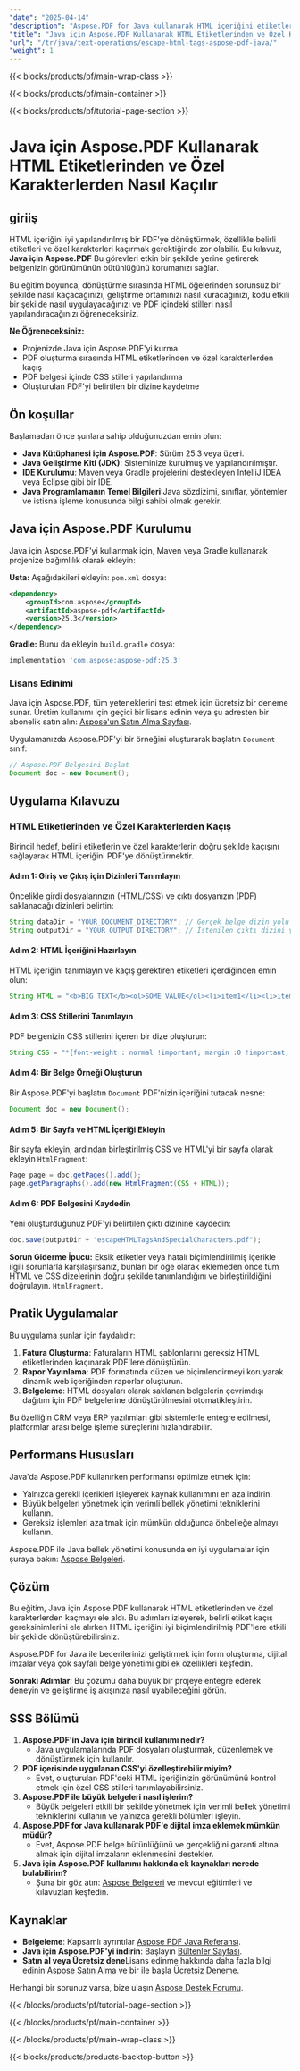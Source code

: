 ```yaml
---
"date": "2025-04-14"
"description": "Aspose.PDF for Java kullanarak HTML içeriğini etiketlerden ve özel karakterlerden kaçarak PDF'lere nasıl dönüştüreceğinizi öğrenin. Bu eğitim, kurulumu, kod uygulamasını ve pratik uygulamaları kapsar."
"title": "Java için Aspose.PDF Kullanarak HTML Etiketlerinden ve Özel Karakterlerden Nasıl Kaçılır | Metin İşlemleri Eğitimi"
"url": "/tr/java/text-operations/escape-html-tags-aspose-pdf-java/"
"weight": 1
---
```


{{< blocks/products/pf/main-wrap-class >}}

{{< blocks/products/pf/main-container >}}

{{< blocks/products/pf/tutorial-page-section >}}
# Java için Aspose.PDF Kullanarak HTML Etiketlerinden ve Özel Karakterlerden Nasıl Kaçılır

## giriiş

HTML içeriğini iyi yapılandırılmış bir PDF'ye dönüştürmek, özellikle belirli etiketleri ve özel karakterleri kaçırmak gerektiğinde zor olabilir. Bu kılavuz, **Java için Aspose.PDF** Bu görevleri etkin bir şekilde yerine getirerek belgenizin görünümünün bütünlüğünü korumanızı sağlar.

Bu eğitim boyunca, dönüştürme sırasında HTML öğelerinden sorunsuz bir şekilde nasıl kaçacağınızı, geliştirme ortamınızı nasıl kuracağınızı, kodu etkili bir şekilde nasıl uygulayacağınızı ve PDF içindeki stilleri nasıl yapılandıracağınızı öğreneceksiniz.

**Ne Öğreneceksiniz:**
- Projenizde Java için Aspose.PDF'yi kurma
- PDF oluşturma sırasında HTML etiketlerinden ve özel karakterlerden kaçış
- PDF belgesi içinde CSS stilleri yapılandırma
- Oluşturulan PDF'yi belirtilen bir dizine kaydetme

## Ön koşullar

Başlamadan önce şunlara sahip olduğunuzdan emin olun:

- **Java Kütüphanesi için Aspose.PDF**: Sürüm 25.3 veya üzeri.
- **Java Geliştirme Kiti (JDK)**: Sisteminize kurulmuş ve yapılandırılmıştır.
- **IDE Kurulumu**: Maven veya Gradle projelerini destekleyen IntelliJ IDEA veya Eclipse gibi bir IDE.
- **Java Programlamanın Temel Bilgileri**:Java sözdizimi, sınıflar, yöntemler ve istisna işleme konusunda bilgi sahibi olmak gerekir.

## Java için Aspose.PDF Kurulumu

Java için Aspose.PDF'yi kullanmak için, Maven veya Gradle kullanarak projenize bağımlılık olarak ekleyin:

**Usta:**
Aşağıdakileri ekleyin: `pom.xml` dosya:
```xml
<dependency>
    <groupId>com.aspose</groupId>
    <artifactId>aspose-pdf</artifactId>
    <version>25.3</version>
</dependency>
```
**Gradle:**
Bunu da ekleyin `build.gradle` dosya:
```gradle
implementation 'com.aspose:aspose-pdf:25.3'
```

### Lisans Edinimi

Java için Aspose.PDF, tüm yeteneklerini test etmek için ücretsiz bir deneme sunar. Üretim kullanımı için geçici bir lisans edinin veya şu adresten bir abonelik satın alın: [Aspose'un Satın Alma Sayfası](https://purchase.aspose.com/buy).

Uygulamanızda Aspose.PDF'yi bir örneğini oluşturarak başlatın `Document` sınıf:
```java
// Aspose.PDF Belgesini Başlat
Document doc = new Document();
```

## Uygulama Kılavuzu

### HTML Etiketlerinden ve Özel Karakterlerden Kaçış

Birincil hedef, belirli etiketlerin ve özel karakterlerin doğru şekilde kaçışını sağlayarak HTML içeriğini PDF'ye dönüştürmektir.

#### Adım 1: Giriş ve Çıkış için Dizinleri Tanımlayın
Öncelikle girdi dosyalarınızın (HTML/CSS) ve çıktı dosyanızın (PDF) saklanacağı dizinleri belirtin:
```java
String dataDir = "YOUR_DOCUMENT_DIRECTORY"; // Gerçek belge dizin yolu ile değiştirin
String outputDir = "YOUR_OUTPUT_DIRECTORY"; // İstenilen çıktı dizini yoluyla değiştirin
```
#### Adım 2: HTML İçeriğini Hazırlayın
HTML içeriğini tanımlayın ve kaçış gerektiren etiketleri içerdiğinden emin olun:
```java
String HTML = "<b>BIG TEXT</b><ol>SOME VALUE</ol><li>item1</li><li>item2 & 3</li></ol>";
```
#### Adım 3: CSS Stillerini Tanımlayın
PDF belgenizin CSS stillerini içeren bir dize oluşturun:
```java
String CSS = "*{font-weight : normal !important; margin :0 !important; padding:0 !important; list-style-type:none !important}";
```
#### Adım 4: Bir Belge Örneği Oluşturun
Bir Aspose.PDF'yi başlatın `Document` PDF'nizin içeriğini tutacak nesne:
```java
Document doc = new Document();
```
#### Adım 5: Bir Sayfa ve HTML İçeriği Ekleyin
Bir sayfa ekleyin, ardından birleştirilmiş CSS ve HTML'yi bir sayfa olarak ekleyin `HtmlFragment`:
```java
Page page = doc.getPages().add();
page.getParagraphs().add(new HtmlFragment(CSS + HTML));
```
#### Adım 6: PDF Belgesini Kaydedin
Yeni oluşturduğunuz PDF'yi belirtilen çıktı dizinine kaydedin:
```java
doc.save(outputDir + "escapeHTMLTagsAndSpecialCharacters.pdf");
```
**Sorun Giderme İpucu:** Eksik etiketler veya hatalı biçimlendirilmiş içerikle ilgili sorunlarla karşılaşırsanız, bunları bir öğe olarak eklemeden önce tüm HTML ve CSS dizelerinin doğru şekilde tanımlandığını ve birleştirildiğini doğrulayın. `HtmlFragment`.

## Pratik Uygulamalar

Bu uygulama şunlar için faydalıdır:
1. **Fatura Oluşturma**: Faturaların HTML şablonlarını gereksiz HTML etiketlerinden kaçınarak PDF'lere dönüştürün.
2. **Rapor Yayınlama**: PDF formatında düzen ve biçimlendirmeyi koruyarak dinamik web içeriğinden raporlar oluşturun.
3. **Belgeleme**: HTML dosyaları olarak saklanan belgelerin çevrimdışı dağıtım için PDF belgelerine dönüştürülmesini otomatikleştirin.

Bu özelliğin CRM veya ERP yazılımları gibi sistemlerle entegre edilmesi, platformlar arası belge işleme süreçlerini hızlandırabilir.

## Performans Hususları

Java'da Aspose.PDF kullanırken performansı optimize etmek için:
- Yalnızca gerekli içerikleri işleyerek kaynak kullanımını en aza indirin.
- Büyük belgeleri yönetmek için verimli bellek yönetimi tekniklerini kullanın.
- Gereksiz işlemleri azaltmak için mümkün olduğunca önbelleğe almayı kullanın.

Aspose.PDF ile Java bellek yönetimi konusunda en iyi uygulamalar için şuraya bakın: [Aspose Belgeleri](https://reference.aspose.com/pdf/java/).

## Çözüm

Bu eğitim, Java için Aspose.PDF kullanarak HTML etiketlerinden ve özel karakterlerden kaçmayı ele aldı. Bu adımları izleyerek, belirli etiket kaçış gereksinimlerini ele alırken HTML içeriğini iyi biçimlendirilmiş PDF'lere etkili bir şekilde dönüştürebilirsiniz.

Aspose.PDF for Java ile becerilerinizi geliştirmek için form oluşturma, dijital imzalar veya çok sayfalı belge yönetimi gibi ek özellikleri keşfedin.

**Sonraki Adımlar**: Bu çözümü daha büyük bir projeye entegre ederek deneyin ve geliştirme iş akışınıza nasıl uyabileceğini görün.

## SSS Bölümü

1. **Aspose.PDF'in Java için birincil kullanımı nedir?**
   - Java uygulamalarında PDF dosyaları oluşturmak, düzenlemek ve dönüştürmek için kullanılır.
2. **PDF içerisinde uygulanan CSS'yi özelleştirebilir miyim?**
   - Evet, oluşturulan PDF'deki HTML içeriğinizin görünümünü kontrol etmek için özel CSS stilleri tanımlayabilirsiniz.
3. **Aspose.PDF ile büyük belgeleri nasıl işlerim?**
   - Büyük belgeleri etkili bir şekilde yönetmek için verimli bellek yönetimi tekniklerini kullanın ve yalnızca gerekli bölümleri işleyin.
4. **Aspose.PDF for Java kullanarak PDF'e dijital imza eklemek mümkün müdür?**
   - Evet, Aspose.PDF belge bütünlüğünü ve gerçekliğini garanti altına almak için dijital imzaların eklenmesini destekler.
5. **Java için Aspose.PDF kullanımı hakkında ek kaynakları nerede bulabilirim?**
   - Şuna bir göz atın: [Aspose Belgeleri](https://reference.aspose.com/pdf/java/) ve mevcut eğitimleri ve kılavuzları keşfedin.

## Kaynaklar

- **Belgeleme**: Kapsamlı ayrıntılar [Aspose PDF Java Referansı](https://reference.aspose.com/pdf/java/).
- **Java için Aspose.PDF'yi indirin**: Başlayın [Bültenler Sayfası](https://releases.aspose.com/pdf/java/).
- **Satın al veya Ücretsiz dene**Lisans edinme hakkında daha fazla bilgi edinin [Aspose Satın Alma](https://purchase.aspose.com/buy) ve bir ile başla [Ücretsiz Deneme](https://releases.aspose.com/pdf/java/).

Herhangi bir sorunuz varsa, bize ulaşın [Aspose Destek Forumu](https://forum.aspose.com/c/pdf/10).

{{< /blocks/products/pf/tutorial-page-section >}}

{{< /blocks/products/pf/main-container >}}

{{< /blocks/products/pf/main-wrap-class >}}

{{< blocks/products/products-backtop-button >}}